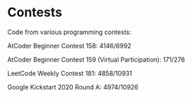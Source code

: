# Contests
Code from various programming contests:

AtCoder Beginner Contest 158: 4146/6992

AtCoder Beginner Contest 159 (Virtual Participation): 171/276

LeetCode Weekly Contest 181: 4858/10931

Google Kickstart 2020 Round A: 4974/10926
